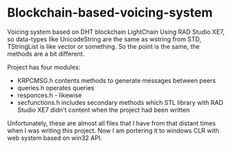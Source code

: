 # Blockchain-based-voicing-system
Voicing system based on DHT blockchain LightChain
Using RAD Studio XE7, so data-types like UnicodeString are the same as wstring from STD, TStringList is like vector<string> or something. So the point is the same, the methods are a bit different.
  
Project has four modules:
  - KRPCMSG.h contents methods to generate messages between peers 
  - queries.h operates queries 
  - responces.h - likewise
  - secfunctions.h includes secondary methods which STL library with RAD Studio XE7 didn't content when the project had been written

Unfortunately, these are almost all files that I have from that distant times when I was writing this project. Now I am portering it to windows CLR with web system based on win32 API.

